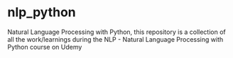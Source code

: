 # nlp_python
Natural Language Processing with Python, this repository is a collection of all the work/learnings during the NLP - Natural Language Processing with Python course on Udemy
